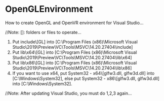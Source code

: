 # OpenGLEnvironment
How to create OpenGL and OpenVR environment for Visual Studio...

//Note: []: folders or files to operate... 

1. Put include\\[GL] into [C:\Program Files (x86)\Microsoft Visual Studio\2019\Preview\VC\Tools\MSVC\14.20.27404\include]
2. Put lib\\x64\\[GL] into [C:\Program Files (x86)\Microsoft Visual Studio\2019\Preview\VC\Tools\MSVC\14.20.27404\lib\x64]
3. Put lib\\x86\\[GL] into [C:\Program Files (x86)\Microsoft Visual Studio\2019\Preview\VC\Tools\MSVC\14.20.27404\lib\x86]
4. If you want to use x64, put System32 - x64\\[glfw3.dll, glfw3d.dll] into [C:\Windows\System32],
   else put System32 - x86\\[glfw3.dll, glfw3d.dll] into [C:\Windows\System32].

//Note: After updating Visual Studio, you must do 1,2,3 again...
